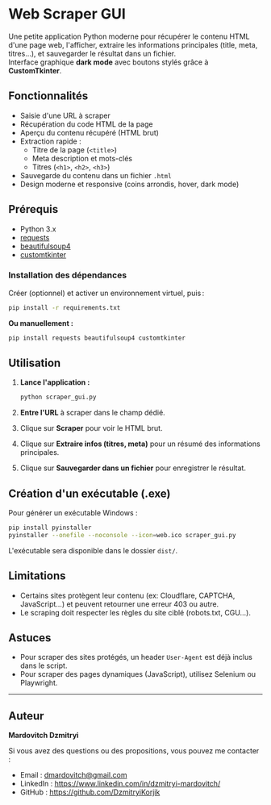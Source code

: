 # Web Scraper GUI

Une petite application Python moderne pour récupérer le contenu HTML d'une page web, l'afficher, extraire les informations principales (title, meta, titres...), et sauvegarder le résultat dans un fichier.  
Interface graphique **dark mode** avec boutons stylés grâce à **CustomTkinter**.

## Fonctionnalités

- Saisie d'une URL à scraper
- Récupération du code HTML de la page
- Aperçu du contenu récupéré (HTML brut)
- Extraction rapide :
  - Titre de la page (`<title>`)
  - Meta description et mots-clés
  - Titres (`<h1>`, `<h2>`, `<h3>`)
- Sauvegarde du contenu dans un fichier `.html`
- Design moderne et responsive (coins arrondis, hover, dark mode)

## Prérequis

- Python 3.x
- [requests](https://pypi.org/project/requests/)
- [beautifulsoup4](https://pypi.org/project/beautifulsoup4/)
- [customtkinter](https://github.com/TomSchimansky/CustomTkinter)

### Installation des dépendances

Créer (optionnel) et activer un environnement virtuel, puis :

```bash
pip install -r requirements.txt
````

**Ou manuellement :**

```bash
pip install requests beautifulsoup4 customtkinter
```

## Utilisation

1. **Lance l'application :**

   ```bash
   python scraper_gui.py
   ```

2. **Entre l'URL** à scraper dans le champ dédié.

3. Clique sur **Scraper** pour voir le HTML brut.

4. Clique sur **Extraire infos (titres, meta)** pour un résumé des informations principales.

5. Clique sur **Sauvegarder dans un fichier** pour enregistrer le résultat.

## Création d'un exécutable (.exe)

Pour générer un exécutable Windows :

```bash
pip install pyinstaller
pyinstaller --onefile --noconsole --icon=web.ico scraper_gui.py
```

L'exécutable sera disponible dans le dossier `dist/`.

## Limitations

* Certains sites protègent leur contenu (ex: Cloudflare, CAPTCHA, JavaScript…) et peuvent retourner une erreur 403 ou autre.
* Le scraping doit respecter les règles du site ciblé (robots.txt, CGU...).

## Astuces

* Pour scraper des sites protégés, un header `User-Agent` est déjà inclus dans le script.
* Pour scraper des pages dynamiques (JavaScript), utilisez Selenium ou Playwright.

---

## Auteur

**Mardovitch Dzmitryi**

Si vous avez des questions ou des propositions, vous pouvez me contacter :

* Email : [dmardovitch@gmail.com](mailto:dmardovitch@gmail.com)
* LinkedIn : https://www.linkedin.com/in/dzmitryi-mardovitch/
* GitHub : https://github.com/DzmitryiKorjik


